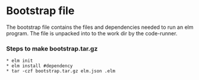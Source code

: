 # Bootstrap file
The bootstrap file contains the files and dependencies needed to run an elm program.
The file is unpacked into to the work dir by the code-runner.

###  Steps to make bootstrap.tar.gz
```
* elm init
* elm install #dependency
* tar -czf bootstrap.tar.gz elm.json .elm
```
